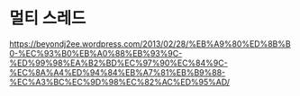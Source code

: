 # 멀티 스레드

https://beyondj2ee.wordpress.com/2013/02/28/%EB%A9%80%ED%8B%B0-%EC%93%B0%EB%A0%88%EB%93%9C-%ED%99%98%EA%B2%BD%EC%97%90%EC%84%9C-%EC%8A%A4%ED%94%84%EB%A7%81%EB%B9%88-%EC%A3%BC%EC%9D%98%EC%82%AC%ED%95%AD/
